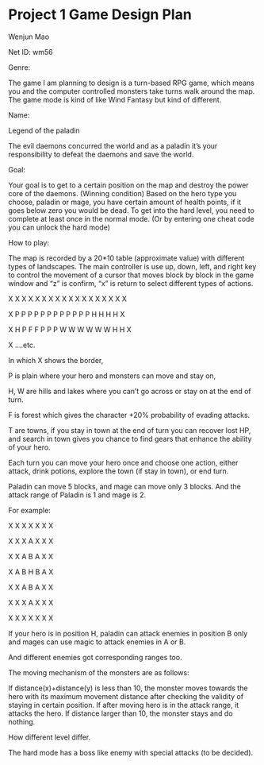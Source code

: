 Project 1 Game Design Plan
====

Wenjun Mao

Net ID: wm56

Genre: 

The game I am planning to design is a turn-based RPG game, which means you and the computer controlled monsters take turns walk around the map. The game mode is kind of like Wind Fantasy but kind of different.

Name: 

Legend of the paladin

The evil daemons concurred the world and as a paladin it’s your responsibility to defeat the daemons and save the world. 

Goal: 

Your goal is to get to a certain position on the map and destroy the power core of the daemons. (Winning condition)
Based on the hero type you choose, paladin or mage, you have certain amount of health points, if it goes below zero you would be dead.
To get into the hard level, you need to complete at least once in the normal mode. (Or by entering one cheat code you can unlock the hard mode)


How to play: 

The map is recorded by a 20*10 table (approximate value) with different types of landscapes.
The main controller is use up, down, left, and right key to control the movement of a cursor that moves block by block in the game window and “z” is confirm, “x” is return to select different types of actions.

X X X X X X X X X X X X X X X X X X 

X P P P P P P P P P P P P H H H H X

X H P F F P P P W W W W W W H H X

X ....etc.

In which X shows the border, 

P is plain where your hero and monsters can move and stay on,

H, W are hills and lakes where you can’t go across or stay on at the end of turn.

F is forest which gives the character +20% probability of evading attacks.

T are towns, if you stay in town at the end of turn you can recover lost HP, and search in town gives you chance to find gears that enhance the ability of your hero.

 Each turn you can move your hero once and choose one action, either attack, drink potions, explore the town (if stay in town), or end turn.

Paladin can move 5 blocks, and mage can move only 3 blocks.
And the attack range of Paladin is 1 and mage is 2.

For example:

X X X X X X X

X X X A X X X

X X A B A X X

X A B H B A X

X X A B A X X

X X X A X X X

X X X X X X X

If your hero is in position H, paladin can attack enemies in position B only and mages can use magic to attack enemies in A or B.


And different enemies got corresponding ranges too.

The moving mechanism of the monsters are as follows:

If distance(x)+distance(y) is less than 10, the monster moves towards the hero with its maximum movement distance after checking the validity of staying in certain position.
If after moving hero is in the attack range, it attacks the hero.
If distance larger than 10, the monster stays and do nothing.

How different level differ.

The hard mode has a boss like enemy with special attacks (to be decided).
 
